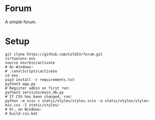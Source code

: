 # Forum
A simple forum.

# Setup
    git clone https://github.com/ColdIV/forum.git
    virtualenv env
    source env/bin/activate
    # On Windows: 
    # .\env\Scripts\activate
    cd env
    pip3 install -r requirements.txt
    python3 app.py
    # Register admin on first run:
    python3 services/main_db.py
    # If CSS has been changed, run:
    python -m scss < static/styles/styles.scss -o static/styles/styles-min.css -I static/styles/
    # Or, on Windows:
    # build-css.bat
